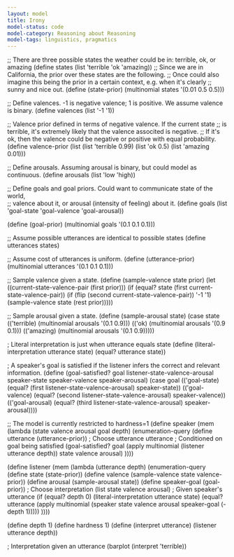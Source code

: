```yaml
---
layout: model
title: Irony
model-status: code
model-category: Reasoning about Reasoning
model-tags: linguistics, pragmatics
---
```

;; There are three possible states the weather could be in: terrible, ok, or amazing
(define states (list 'terrible 'ok 'amazing))
;; Since we are in California, the prior over these states are the following.
;; Once could also imagine this being the prior in a certain context, e.g. when it's clearly
;; sunny and nice out.
(define (state-prior) (multinomial states '(0.01 0.5 0.5)))

;; Define valences. -1 is negative valence; 1 is positive. We assume valence is binary.
(define valences (list '-1 '1))

;; Valence prior defined in terms of negative valence. If the current state
;; is terrible, it's extremely likely that the valence associted is negative.
;; If it's ok, then the valence could be negative or positive with equal probability.
(define valence-prior (list 
                       (list 'terrible 0.99)
                       (list 'ok 0.5) 
                       (list 'amazing 0.01)))
    
;; Define arousals. Assuming arousal is binary, but could model as continuous.
(define arousals (list 'low 'high))

;; Define goals and goal priors. Could want to communicate state of the world,    
;; valence about it, or arousal (intensity of feeling) about it.
(define goals (list 'goal-state 'goal-valence 'goal-arousal))
    
(define (goal-prior) (multinomial goals '(0.1 0.1 0.1)))
    
;; Assume possible utterances are identical to possible states
(define utterances states)
    
;; Assume cost of utterances is uniform.
(define (utterance-prior) 
     (multinomial utterances '(0.1 0.1 0.1)))
    
;; Sample valence given a state.
(define (sample-valence state prior)
    (let ((current-state-valence-pair (first prior)))
    (if (equal? state (first current-state-valence-pair))
        (if (flip (second current-state-valence-pair))
            '-1
            '1)
        (sample-valence state (rest prior)))))
    
;; Sample arousal given a state.
(define (sample-arousal state)
  (case state
        (('terrible) (multinomial arousals '(0.1 0.9)))
        (('ok) (multinomial arousals '(0.9 0.1)))
        (('amazing) (multinomial arousals '(0.1 0.9)))))
    
; Literal interpretation is just when utterance equals state
(define (literal-interpretation utterance state)
  (equal? utterance state))
    
; A speaker's goal is satisfied if the listener infers the correct and relevant information.
(define (goal-satisfied? goal listener-state-valence-arousal speaker-state speaker-valence speaker-arousal)
  (case goal
    (('goal-state) (equal? (first listener-state-valence-arousal) speaker-state))
        (('goal-valence) (equal? (second listener-state-valence-arousal) speaker-valence))
        (('goal-arousal) (equal? (third listener-state-valence-arousal) speaker-arousal))))
    
;; The model is currently restricted to hardness=1
(define speaker
  (mem (lambda (state valence arousal goal depth)
  (enumeration-query
   (define utterance (utterance-prior))
   ; Choose utterance
   utterance
   ; Conditioned on goal being satisfied
    (goal-satisfied? goal (apply multinomial (listener utterance depth)) state valence arousal)
   ))))
    
(define listener
  (mem (lambda (utterance depth)
  (enumeration-query
   (define state (state-prior))
   (define valence (sample-valence state valence-prior))
   (define arousal (sample-arousal state))
   (define speaker-goal (goal-prior))
   ; Choose interpretation
   (list state valence arousal)
   ; Given speaker's utterance
   (if (equal? depth 0)
        (literal-interpretation utterance state)
        (equal? utterance
               (apply multinomial (speaker state valence arousal speaker-goal (- depth 1)))))
    ))))
    
(define depth 1)
(define hardness 1)
(define (interpret utterance) 
  (listener utterance depth))
    
; Interpretation given an utterance
(barplot (interpret 'terrible))
